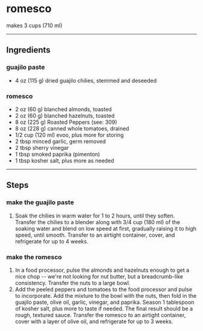 # romesco

makes 3 cups (710 ml)

---

## Ingredients

### guajilo paste

* 4 oz (115 g) dried guajilo chilies, stemmed and deseeded

### romesco

* 2 oz (60 g) blanched almonds, toasted
* 2 oz (60 g) blanched hazelnuts, toasted
* 8 oz (225 g) Roasted Peppers (see: 309)
* 8 oz (228 g) canned whole tomatoes, drained
* 1/2 cup (120 ml) evoo, plus more for storing
* 2 tbsp minced garlic, germ removed
* 2 tbsp sherry vinegar
* 1 tbsp smoked paprika (pimenton)
* 1 tbsp kosher salt, plus more as needed

---

## Steps

### make the guajilo paste

1.  Soak the chilies in warm water for 1 to 2 hours, until they soften. Transfer the chilies to a blender along with 3/4 cup (180 ml) of the soaking water and blend on low speed at first, gradually raising it to high speed, until smooth. Transfer to an airtight container, cover, and refrigerate for up to 4 weeks.

### make the romesco

1. In a food processor, pulse the almonds and hazelnuts enough to get a nice chop -- we're not looking for nut butter, but a breadcrumb-like consistency. Transfer the nuts to a large bowl.
2. Add the peeled peppers and tomatoes to the food processor and pulse to incorporate. Add the mixture to the bowl with the nuts, then fold in the guajilo paste, olive oil, garlic, vinegar, and paprika. Season 1 tablespoon of kosher salt, plus more to taste if needed. The final result should be a rough, textured sauce. Transfer the romesco to an airtight container, cover with a layer of olive oil, and refrigerate for up to 3 weeks.
